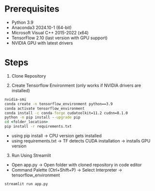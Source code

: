 # Prerequisites
- Python 3.9
- Anaconda3 2024.10-1 (64-bit)
- Microsoft Visual C++ 2015-2022 (x64)
- TensorFlow 2.10 (last version with GPU support)
- NVIDIA GPU with latest drivers

# Steps
1. Clone Repository

2. Create Tensorflow Environment (only works if NVIDIA drivers are installed)
```cmd
nvidia-smi
conda create -n tensorflow_environment python==3.9
conda activate tensorflow_environment
conda install -c conda-forge cudatoolkit=11.2 cudnn=8.1.0
python -m pip install --upgrade pip
cd <folder_location>
pip install -r requirements.txt
```

- using pip install → CPU version gets installed
- using requirements.txt → TF detects CUDA installation → installs GPU version

3. Run Using Streamlit
- Open app.py → Open folder with cloned repository in code editor
- Command Palette (Ctrl+Shift+P) → Select Interpreter → tensorflow_environment
```cmd
streamlit run app.py
```
